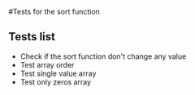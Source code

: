 #Tests for the sort function
## Tests list
- Check if the sort function don't change any value
- Test array order
- Test single value array
- Test only zeros array
